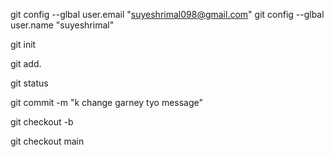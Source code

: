 git config --glbal user.email "suyeshrimal098@gmail.com"
git config --glbal user.name "suyeshrimal"



<!--To setup git in project-->
git init

<!--To add file in git-->

git add.
<!--To check status-->

git status

<!--To commit-->

git commit -m "k change garney tyo message"

<!--To create new branch-->
git checkout -b <BRANCH NAME>

<!--To switch to the created branch-->

git checkout main